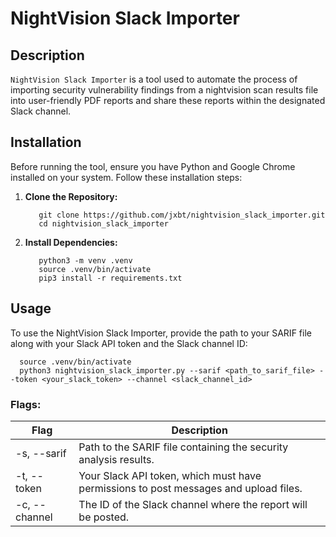 # NightVision Slack Importer

## Description

`NightVision Slack Importer` is a tool used to automate the process of importing security vulnerability findings from a nightvision scan results file into user-friendly PDF reports and share these reports within the designated Slack channel.


## Installation

Before running the tool, ensure you have Python and Google Chrome installed on your system. Follow these installation steps:


1. **Clone the Repository:**
   ```
      git clone https://github.com/jxbt/nightvision_slack_importer.git
      cd nightvision_slack_importer
   ```
1. **Install Dependencies:**
   ```
      python3 -m venv .venv
      source .venv/bin/activate
      pip3 install -r requirements.txt
   ```

## Usage
   To use the NightVision Slack Importer, provide the path to your SARIF file along with your Slack API token and the Slack channel ID:
   
   ```
     source .venv/bin/activate
     python3 nightvision_slack_importer.py --sarif <path_to_sarif_file> --token <your_slack_token> --channel <slack_channel_id>
   ```

  ### Flags:

   | Flag            | Description                                                                        | 
   | --------------- |------------------------------------------------------------------------------------|
   | -s, --sarif     |  Path to the SARIF file containing the security analysis results.                  |                    
   | -t, --token    |  Your Slack API token, which must have permissions to post messages and upload files.   |                    
   | -c, --channel   |  The ID of the Slack channel where the report will be posted.                          |                    
